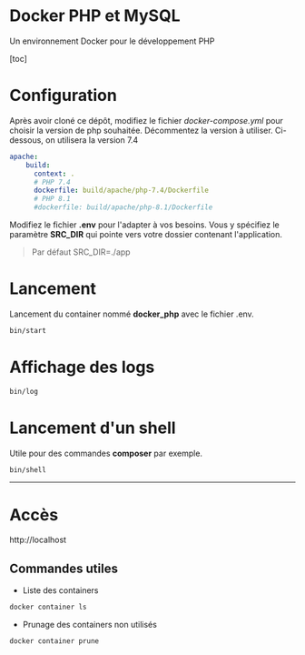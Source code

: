 # Docker PHP et MySQL

Un environnement Docker pour le développement PHP

[toc]

# Configuration

Après avoir cloné ce dépôt, modifiez le fichier *docker-compose.yml* pour choisir la version de php souhaitée.
Décommentez la version à utiliser. Ci-dessous, on utilisera la version 7.4
```yml
apache:
    build:
      context: .
      # PHP 7.4
      dockerfile: build/apache/php-7.4/Dockerfile
      # PHP 8.1
      #dockerfile: build/apache/php-8.1/Dockerfile
```

Modifiez le fichier **.env** pour l'adapter à vos besoins.
Vous y spécifiez le paramètre **SRC_DIR** qui pointe vers votre dossier contenant l'application.

> Par défaut SRC_DIR=./app

# Lancement

Lancement du container nommé **docker_php** avec le fichier .env.

```bash
bin/start
```

# Affichage des logs

```bash
bin/log
```

# Lancement d'un shell

Utile pour des commandes **composer** par exemple.

```bash
bin/shell
```

***

# Accès

http://localhost


## Commandes utiles

* Liste des containers

```bash
docker container ls
```


* Prunage des containers non utilisés
```bash
docker container prune
```

